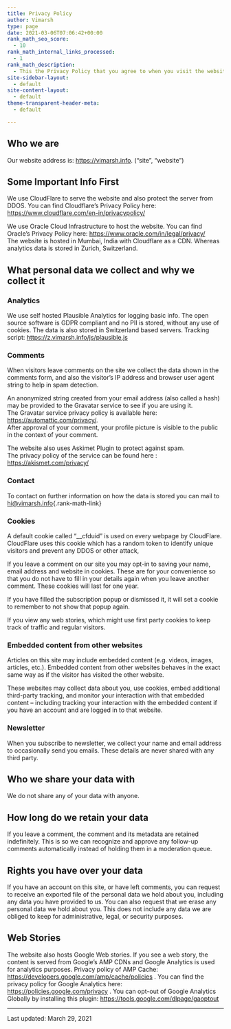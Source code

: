 ```yaml
---
title: Privacy Policy
author: Vimarsh
type: page
date: 2021-03-06T07:06:42+00:00
rank_math_seo_score:
  - 10
rank_math_internal_links_processed:
  - 1
rank_math_description:
  - This the Privacy Policy that you agree to when you visit the website vimarsh.info
site-sidebar-layout:
  - default
site-content-layout:
  - default
theme-transparent-header-meta:
  - default

---
```

 

## Who we are

Our website address is: https://vimarsh.info. (&#8220;site&#8221;, &#8220;website&#8221;)

## Some Important Info First

We use CloudFlare to serve the website and also protect the server from DDOS. You can find Cloudflare&#8217;s Privacy Policy here: https://www.cloudflare.com/en-in/privacypolicy/

We use Oracle Cloud Infrastructure to host the website. You can find Oracle&#8217;s Privacy Policy here: https://www.oracle.com/in/legal/privacy/  
The website is hosted in Mumbai, India with Cloudflare as a CDN. Whereas analytics data is stored in Zurich, Switzerland.

## What personal data we collect and why we collect it

### Analytics

We use self hosted Plausible Analytics for logging basic info. The open source software is GDPR compliant and no PII is stored, without any use of cookies. The data is also stored in Switzerland based servers. Tracking script: https://z.vimarsh.info/js/plausible.js

### Comments

When visitors leave comments on the site we collect the data shown in the comments form, and also the visitor’s IP address and browser user agent string to help in spam detection.

An anonymized string created from your email address (also called a hash) may be provided to the Gravatar service to see if you are using it.  
The Gravatar service privacy policy is available here: https://automattic.com/privacy/.  
After approval of your comment, your profile picture is visible to the public in the context of your comment.

The website also uses Askimet Plugin to protect against spam.  
The privacy policy of the service can be found here : https://akismet.com/privacy/

### Contact

To contact on further information on how the data is stored you can mail to <hi@vimarsh.info>{.rank-math-link}

### Cookies

A default cookie called &#8220;__cfduid&#8221; is used on every webpage by CloudFlare. CloudFlare uses this cookie which has a random token to identify unique visitors and prevent any DDOS or other attack,

If you leave a comment on our site you may opt-in to saving your name, email address and website in cookies. These are for your convenience so that you do not have to fill in your details again when you leave another comment. These cookies will last for one year.

If you have filled the subscription popup or dismissed it, it will set a cookie to remember to not show that popup again.

If you view any web stories, which might use first party cookies to keep track of traffic and regular visitors.

### Embedded content from other websites

Articles on this site may include embedded content (e.g. videos, images, articles, etc.). Embedded content from other websites behaves in the exact same way as if the visitor has visited the other website.

These websites may collect data about you, use cookies, embed additional third-party tracking, and monitor your interaction with that embedded content &#8211; including tracking your interaction with the embedded content if you have an account and are logged in to that website.

### Newsletter

When you subscribe to newsletter, we collect your name and email address to occasionally send you emails. These details are never shared with any third party. 

## Who we share your data with

We do not share any of your data with anyone.

## How long do we retain your data

If you leave a comment, the comment and its metadata are retained indefinitely. This is so we can recognize and approve any follow-up comments automatically instead of holding them in a moderation queue.

## Rights you have over your data

If you have an account on this site, or have left comments, you can request to receive an exported file of the personal data we hold about you, including any data you have provided to us. You can also request that we erase any personal data we hold about you. This does not include any data we are obliged to keep for administrative, legal, or security purposes.

## Web Stories

The website also hosts Google Web stories. If you see a web story, the content is served from Google&#8217;s AMP CDNs and Google Analytics is used for analytics purposes. Privacy policy of AMP Cache: https://developers.google.com/amp/cache/policies . You can find the privacy policy for Google Analytics here: https://policies.google.com/privacy . You can opt-out of Google Analytics Globally by installing this plugin: https://tools.google.com/dlpage/gaoptout

<hr class="wp-block-separator is-style-dots" />

Last updated: March 29, 2021
